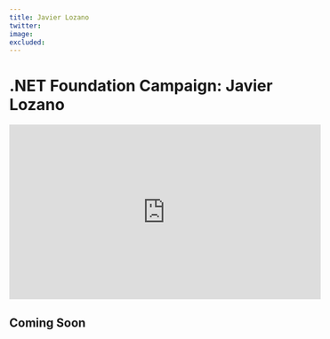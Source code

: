 ```yaml
---
title: Javier Lozano
twitter: 
image: 
excluded:
---
```


# .NET Foundation Campaign: Javier Lozano

<iframe width="560" height="315" src="https://www.youtube.com/embed/NIoZBIN8hQU" title="YouTube video player" frameborder="0" allow="accelerometer; autoplay; clipboard-write; encrypted-media; gyroscope; picture-in-picture" allowfullscreen></iframe>

## Coming Soon